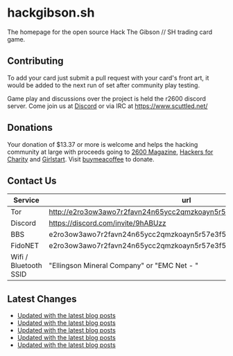 # hackgibson.sh
The homepage for the open source Hack The Gibson // SH trading card game.


## Contributing

To add your card just submit a pull request with your card's front art, it would be added to the next run of set after community play testing.

Game play and discussions over the project is held the r2600 discord server. Come join us at [Discord](https://discord.com/invite/9hABUzz) or via IRC at https://www.scuttled.net/


## Donations

Your donation of $13.37 or more is welcome and helps the hacking community at large with proceeds going to [2600 Magazine](https://2600.com/), [Hackers for Charity](https://hackersforcharity.org) and [Girlstart](https://girlstart.org).  Visit [buymeacoffee](https://www.buymeacoffee.com/hackgibson.sh) to donate.


## Contact Us

Service | url
-|-
Tor | http://e2ro3ow3awo7r2favn24n65ycc2qmzkoayn5r57e3f56nvjwdcgg32ad.onion
Discord | https://discord.com/invite/9hABUzz
BBS | e2ro3ow3awo7r2favn24n65ycc2qmzkoayn5r57e3f56nvjwdcgg32ad.onion:23
FidoNET | e2ro3ow3awo7r2favn24n65ycc2qmzkoayn5r57e3f56nvjwdcgg32ad.onion:24554
Wifi / Bluetooth SSID | "Ellingson Mineral Company" or "EMC Net - <fidonet address>"

## Latest Changes
<!-- BLOG-POST-LIST:START -->
- [Updated with the latest blog posts](https://github.com/DFW2600/hackgibson.sh/commit/ce36cd14095e20f0fabce6c98279186b7e979ace)
- [Updated with the latest blog posts](https://github.com/DFW2600/hackgibson.sh/commit/b68c69865e7a97efbee6bf14f77bfbbfa82a9291)
- [Updated with the latest blog posts](https://github.com/DFW2600/hackgibson.sh/commit/779266e269d6ebc2a76ed8e3ddcff99900216b98)
- [Updated with the latest blog posts](https://github.com/DFW2600/hackgibson.sh/commit/04dd539bf278b848830110195e19cbe23a249fc2)
- [Updated with the latest blog posts](https://github.com/DFW2600/hackgibson.sh/commit/7b2eabdc58dea8d5ff11bdc9056f77a4175a73af)
<!-- BLOG-POST-LIST:END -->

